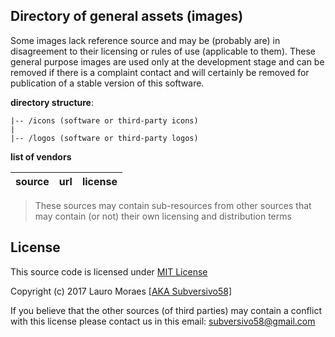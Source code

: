## Directory of general assets (images)

Some images lack reference source and may be (probably are) in disagreement to their licensing or rules of use (applicable to them). These general purpose images are used only at the development stage and can be removed if there is a complaint contact and will certainly be removed for publication of a stable version of this software.


**directory structure**:


```none
|-- /icons (software or third-party icons)
|
|-- /logos (software or third-party logos)

```


**list of vendors**

source | url   | license
------------|:-----------:|:---------------:


> These sources may contain sub-resources from other sources that may contain (or not) their own licensing and distribution terms


## License

This source code is licensed under [MIT License](https://github.com/subversivo58/subversivo58.github.io/blob/master/LICENSE)

Copyright (c) 2017 Lauro Moraes [[AKA Subversivo58]](https://github.com/subversivo58)


If you believe that the other sources (of third parties) may contain a conflict with this license please contact us in this email: [subversivo58@gmail.com](mailto:subversivo58@gmail.com?subject=LICENSE)

